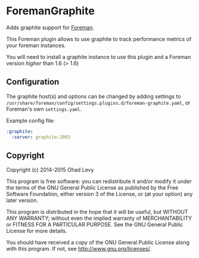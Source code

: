 # ForemanGraphite

Adds graphite support for [Foreman](http://theforeman.org).

This Foreman plugin allows to use graphite to track performance metrics of your foreman instances.

You will need to install a graphite instance to use this plugin and a Foreman version *higher* than 1.6 (> 1.6)

## Configuration

The graphite host(s) and options can be changed by adding settings to `/usr/share/foreman/config/settings.plugins.d/foreman-graphite.yaml`, or Foreman's own `settings.yaml`.

Example config file:

```yaml
:graphite:
  :server: graphite:2003
```

## Copyright
   
Copyright (c) 2014-2015 Ohad Levy
   
This program is free software: you can redistribute it and/or modify
it under the terms of the GNU General Public License as published by
the Free Software Foundation, either version 3 of the License, or
(at your option) any later version.
   
This program is distributed in the hope that it will be useful,
but WITHOUT ANY WARRANTY; without even the implied warranty of
MERCHANTABILITY or FITNESS FOR A PARTICULAR PURPOSE.  See the
GNU General Public License for more details.
   
You should have received a copy of the GNU General Public License
along with this program.  If not, see <http://www.gnu.org/licenses/>.
